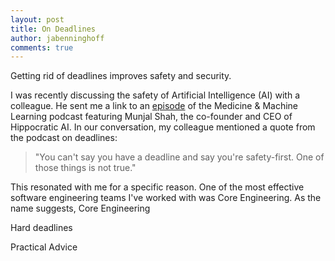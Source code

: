 ```yaml
---
layout: post
title: On Deadlines
author: jabenninghoff
comments: true
---
```


Getting rid of deadlines improves safety and security.

I was recently discussing the safety of Artificial Intelligence (AI) with a colleague. He sent me a link to an [episode](https://open.spotify.com/episode/2x9q2R3Q7jIQi3WhaaAWVa) of the Medicine & Machine Learning podcast featuring Munjal Shah, the co-founder and CEO of Hippocratic AI. In our conversation, my colleague mentioned a quote from the podcast on deadlines:

> "You can't say you have a deadline and say you're safety-first. One of those things is not true."

This resonated with me for a specific reason. One of the most effective software engineering teams I've worked with was Core Engineering. As the name suggests, Core Engineering <!-- description -->

Hard deadlines

Practical Advice
